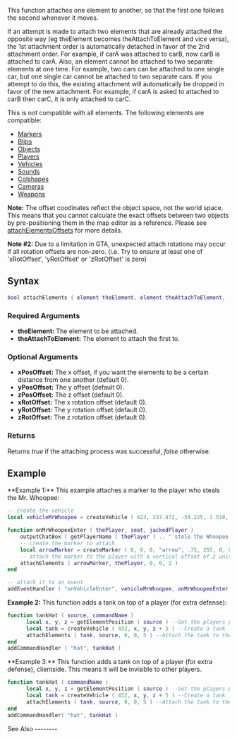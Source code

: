 This function attaches one element to another, so that the first one follows the second whenever it moves.

If an attempt is made to attach two elements that are already attached the opposite way (eg theElement becomes theAttachToElement and vice versa), the 1st attachment order is automatically detached in favor of the 2nd attachment order. For example, if carA was attached to carB, now carB is attached to carA. Also, an element cannot be attached to two separate elements at one time. For example, two cars can be attached to one single car, but one single car cannot be attached to two separate cars. If you attempt to do this, the existing attachment will automatically be dropped in favor of the new attachment. For example, if carA is asked to attached to carB then carC, it is only attached to carC.

This is not compatible with all elements. The following elements are compatible:

-   [Markers](/Marker.md "wikilink")
-   [Blips](/Blip.md "wikilink")
-   [Objects](/Object.md "wikilink")
-   [Players](/Player.md "wikilink")
-   [Vehicles](/Vehicle.md "wikilink")
-   [Sounds](/Sound.md "wikilink")
-   [Colshapes](/Colshape.md "wikilink")
-   [Cameras](/Camera.md "wikilink")
-   [Weapons](/createWeapon.md "wikilink")

**Note:** The offset coodinates reflect the object space, not the world space. This means that you cannot calculate the exact offsets between two objects by pre-positioning them in the map editor as a reference. Please see [attachElementsOffsets](/attachElementsOffsets.md "wikilink") for more details.

**Note \#2:** Due to a limitation in GTA, unexpected attach rotations may occur if all rotation offsets are non-zero. (i.e. Try to ensure at least one of 'xRotOffset', 'yRotOffset' or 'zRotOffset' is zero)

Syntax
------

``` lua
bool attachElements ( element theElement, element theAttachToElement, [ float xPosOffset, float yPosOffset, float zPosOffset, float xRotOffset, float yRotOffset, float zRotOffset ] )
```

### Required Arguments

-   **theElement:** The element to be attached.
-   **theAttachToElement:** The element to attach the first to.

### Optional Arguments

-   **xPosOffset:** The x offset, if you want the elements to be a certain distance from one another (default 0).
-   **yPosOffset:** The y offset (default 0).
-   **zPosOffset:** The z offset (default 0).
-   **xRotOffset:** The x rotation offset (default 0).
-   **yRotOffset:** The y rotation offset (default 0).
-   **zRotOffset:** The z rotation offset (default 0).

### Returns

Returns *true* if the attaching process was successful, *false* otherwise.

Example
-------

<section name="Server" class="server" show="true">
**Example 1:** This example attaches a marker to the player who steals the Mr. Whoopee:

``` lua
-- create the vehicle
local vehicleMrWhoopee = createVehicle ( 423, 237.472, -54.225, 1.518, 0, 354.488, 0 )

function onMrWhoopeeEnter ( thePlayer, seat, jackedPlayer )
    outputChatBox ( getPlayerName ( thePlayer ) .. " stole the Whoopee!", root, 255, 0, 0 )
    -- create the marker to attach
    local arrowMarker = createMarker ( 0, 0, 0, "arrow", .75, 255, 0, 0, 170 )
    -- attach the marker to the player with a vertical offset of 2 units
    attachElements ( arrowMarker, thePlayer, 0, 0, 2 )
end

-- attach it to an event
addEventHandler ( "onVehicleEnter", vehicleMrWhoopee, onMrWhoopeeEnter )
```

**Example 2:** This function adds a tank on top of a player (for extra defense):

``` lua
function tankHat ( source, commandName )
      local x, y, z = getElementPosition ( source ) --Get the players position
      local tank = createVehicle ( 432, x, y, z + 5 ) --Create a tank
      attachElements ( tank, source, 0, 0, 5 ) --Attach the tank to the player.
end
addCommandHandler ( "hat", tankHat )
```

</section>
<section name="Client" class="client" show="false">
**Example 3:** This function adds a tank on top of a player (for extra defense), clientside. This means it will be invisible to other players.

``` lua
function tankHat ( commandName )
      local x, y, z = getElementPosition ( source ) --Get the players position
      local tank = createVehicle ( 432, x, y, z + 5 ) --Create a tank
      attachElements ( tank, source, 0, 0, 5 ) --Attach the tank to the player.
end
addCommandHandler( "hat", tankHat )
```

</section>
See Also
--------
